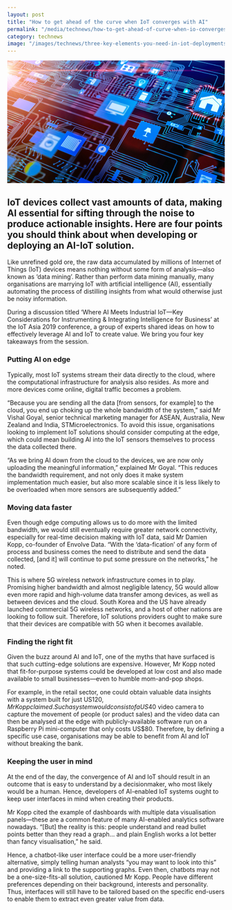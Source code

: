 ```yaml
---
layout: post
title: "How to get ahead of the curve when IoT converges with AI"
permalink: "/media/technews/how-to-get-ahead-of-curve-when-io-converges-with-ai"
category: technews
image: "/images/technews/three-key-elements-you-need-in-iot-deployments-part1.png"
---
```


![Three key elements needed in IoT deployments](/images/technews/three-key-elements-you-need-in-iot-deployments-part1.png)

IoT devices collect vast amounts of data, making AI essential for sifting through the noise to produce actionable insights. Here are four points you should think about when developing or deploying an AI-IoT solution.
---
 
Like unrefined gold ore, the raw data accumulated by millions of Internet of Things (IoT) devices means nothing without some form of analysis—also known as ‘data mining’. Rather than perform data mining manually, many organisations are marrying IoT with artificial intelligence (AI), essentially automating the process of distilling insights from what would otherwise just be noisy information. 

During a discussion titled ‘Where AI Meets Industrial IoT—Key Considerations for Instrumenting & Integrating Intelligence for Business’ at the IoT Asia 2019 conference, a group of experts shared ideas on how to effectively leverage AI and IoT to create value. We bring you four key takeaways from the session.

### **Putting AI on edge**

Typically, most IoT systems stream their data directly to the cloud, where the computational infrastructure for analysis also resides. As more and more devices come online, digital traffic becomes a problem. 

“Because you are sending all the data [from sensors, for example] to the cloud, you end up choking up the whole bandwidth of the system,” said Mr Vishal Goyal, senior technical marketing manager for ASEAN, Australia, New Zealand and India, STMicroelectronics. To avoid this issue, organisations looking to implement IoT solutions should consider computing at the edge, which could mean building AI into the IoT sensors themselves to process the data collected there.

“As we bring AI down from the cloud to the devices, we are now only uploading the meaningful information,” explained Mr Goyal. “This reduces the bandwidth requirement, and not only does it make system implementation much easier, but also more scalable since it is less likely to be overloaded when more sensors are subsequently added.”

### **Moving data faster**

Even though edge computing allows us to do more with the limited bandwidth, we would still eventually require greater network connectivity, especially for real-time decision making with IoT data, said Mr Damien Kopp, co-founder of Envolve Data. “With the ‘data-fication’ of any form of process and business comes the need to distribute and send the data collected, [and it] will continue to put some pressure on the networks,” he noted.

This is where 5G wireless network infrastructure comes in to play. Promising higher bandwidth and almost negligible latency, 5G would allow even more rapid and high-volume data transfer among devices, as well as between devices and the cloud. South Korea and the US have already launched commercial 5G wireless networks, and a host of other nations are looking to follow suit. Therefore, IoT solutions providers ought to make sure that their devices are compatible with 5G when it becomes available.

### **Finding the right fit**

Given the buzz around AI and IoT, one of the myths that have surfaced is that such cutting-edge solutions are expensive. However, Mr Kopp noted that fit-for-purpose systems could be developed at low cost and also made available to small businesses—even to humble mom-and-pop shops. 

For example, in the retail sector, one could obtain valuable data insights with a system built for just US$120, Mr Kopp claimed. Such a system would consist of a US$40 video camera to capture the movement of people (or product sales) and the video data can then be analysed at the edge with publicly-available software run on a Raspberry Pi mini-computer that only costs US$80. Therefore, by defining a specific use case, organisations may be able to benefit from AI and IoT without breaking the bank.

### **Keeping the user in mind**

At the end of the day, the convergence of AI and IoT should result in an outcome that is easy to understand by a decisionmaker, who most likely would be a human. Hence, developers of AI-enabled IoT systems ought to keep user interfaces in mind when creating their products. 

Mr Kopp cited the example of dashboards with multiple data visualisation panels—these are a common feature of many AI-enabled analytics software nowadays. “[But] the reality is this: people understand and read bullet points better than they read a graph… and plain English works a lot better than fancy visualisation,” he said.

Hence, a chatbot-like user interface could be a more user-friendly alternative, simply telling human analysts “you may want to look into this” and providing a link to the supporting graphs. Even then, chatbots may not be a one-size-fits-all solution, cautioned Mr Kopp. People have different preferences depending on their background, interests and personality. Thus, interfaces will still have to be tailored based on the specific end-users to enable them to extract even greater value from data.
